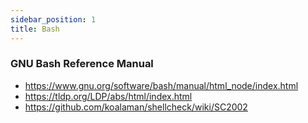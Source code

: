 ```yaml
---
sidebar_position: 1
title: Bash
---
```


### GNU Bash Reference Manual

- https://www.gnu.org/software/bash/manual/html_node/index.html
- https://tldp.org/LDP/abs/html/index.html
- https://github.com/koalaman/shellcheck/wiki/SC2002